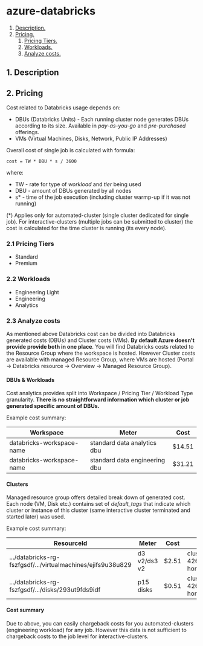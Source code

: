 # azure-databricks

1. [ Description. ](#desc)
2. [ Pricing. ](#pricing)
    1. [ Pricing Tiers. ](#pricing-tiers)
    2. [ Workloads. ](#pricing-workloads)
    3. [ Analyze costs. ](#pricing-costs)
  
<a name="desc"></a>
## 1. Description


<a name="pricing"></a>
## 2. Pricing
Cost related to Databricks usage depends on:
- DBUs (Databricks Units) - Each running cluster node generates DBUs according to its size. Available in *pay-as-you-go* and *pre-purchased* offerings.
- VMs (Virtual Machines, Disks, Network, Public IP Addresses)

Overall cost of single job is calculated with formula:

`cost = TW * DBU * s / 3600`

where:
- TW - rate for type of *workload* and *tier* being used
- DBU - amount of DBUs generated by all nodes
- s* - time of the job execution (including cluster warmp-up if it was not running)

(*) Applies only for automated-cluster (single cluster dedicated for single job). For interactive-clusters (multiple jobs can be submitted to cluster) the cost is calculated for the time cluster is running (its every node).

<a name="pricing-tiers"></a>
### 2.1 Pricing Tiers

* Standard
* Premium

<a name="pricing-workloads"></a>
### 2.2 Workloads

* Engineering Light
* Engineering
* Analytics

<a name="pricing-costs"></a>
### 2.3 Analyze costs

As mentioned above Databricks cost can be divided into Databricks generated costs (DBUs) and Cluster costs (VMs). **By default Azure doesn't provide provide both in one place**. You will find Databricks costs related to the Resource Group where the workspace is hosted. However Cluster costs are available with managed Resource Group, where VMs are hosted (Portal -> Databricks resource -> Overview -> Managed Resource Group).

#### DBUs & Workloads
Cost analytics provides split into Workspace / Pricing Tier / Workload Type granularity. **There is no straightforward information which cluster or job generated specific amount of DBUs.**

Example cost summary:

Workspace  | Meter  | Cost
------------- | ------------- | -------------
databricks-workspace-name  | standard data analytics dbu | $14.51
databricks-workspace-name  | standard data engineering dbu | $31.21

#### Clusters

Managed resource group offers detailed break down of generated cost. Each node (VM, Disk etc.) contains set of *default_tags* that indicate which cluster or instance of this cluster (same interactive cluster terminated and started later) was used. 

Example cost summary:

ResourceId  | Meter  | Cost | Tags
------------- | ------------- | ------------- | -------------
.../databricks-rg-fszfgsdf/.../virtualmachines/ejifs9u38u829  | d3 v2/ds3 v2 | $2.51 | clusterid:3452-4262775-honey2415
.../databricks-rg-fszfgsdf/.../disks/293ut9fds9idf  | p15 disks | $0.51 | clusterid:3452-4262775-honey2415

#### Cost summary
Due to above, you can easily chargeback costs for you automated-clusters (engineering workload) for any job. However this data is not sufficient to chargeback costs to the job level for interactive-clusters.
